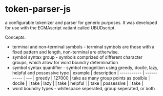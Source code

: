 # token-parser-js
a configurable tokenizer and parser for generic purposes.  It was developed for use with the ECMAscript vatiant called UBUDscript.

Concepts:
+ terminal and non-terminal symbols - terminal symbols are those with a fixed pattern and length, non-terminal are otherwise.
+ symbol syntax group - symbols comprized of different character groups, which allow for word boundry determination
+ symbol syntax quantifier - symbol recognition using greedy, docile, lazy, helpful and possessive
type        | example     | description  |
----------- | ----------- | --- |
greedy      | 127000      | take as many group points as posible |
docile      |             | take  |
lazy        |             | take  |
helpful     |             | take  |
possessive  |             | take  |
+ word boundry types - whitespace seperated, group seperated, or both



